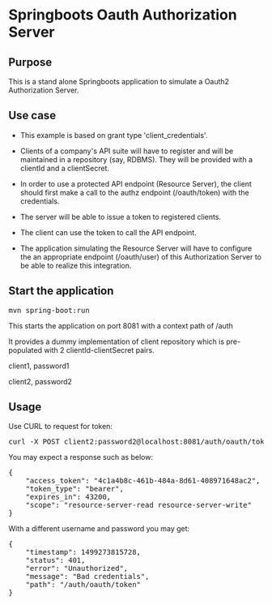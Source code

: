 # Springboots Oauth Authorization Server



## Purpose

This is a stand alone Springboots application to simulate a Oauth2 Authorization Server.


## Use case

- This example is based on grant type 'client_credentials'.

- Clients of a company's API suite will have to register and will be maintained in a repository (say, RDBMS). They will be provided with a clientId and a clientSecret.

- In order to use a protected API endpoint (Resource Server), the client should first make a call to the authz endpoint (/oauth/token) with the credentials.

- The server will be able to issue a token to registered clients.

- The client can use the token to call the API endpoint.

- The application simulating the Resource Server will have to configure the an appropriate endpoint (/oauth/user) of this Authorization Server to be able to realize this 
integration.


## Start the application

<pre>
mvn spring-boot:run
</pre>

This starts the application on port 8081 with a context path of /auth

It provides a dummy implementation of client repository which is pre-populated with 2 clientId-clientSecret pairs.

client1, password1

client2, password2



## Usage

Use CURL to request for token:

<pre>
curl -X POST client2:password2@localhost:8081/auth/oauth/token -d grant_type=client_credentials
</pre>

You may expect a response such as below:
<pre>
{
    "access_token": "4c1a4b8c-461b-484a-8d61-408971648ac2",
    "token_type": "bearer",
    "expires_in": 43200,
    "scope": "resource-server-read resource-server-write"
}
</pre>

With a different username and password you may get:
<pre>
{
    "timestamp": 1499273815728,
    "status": 401,
    "error": "Unauthorized",
    "message": "Bad credentials",
    "path": "/auth/oauth/token"
}
</pre>